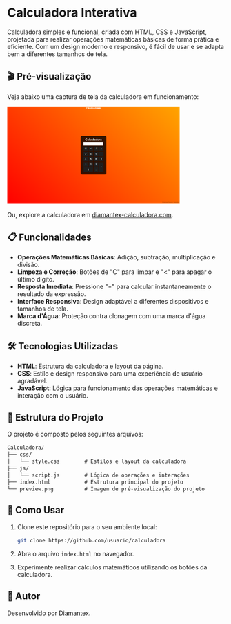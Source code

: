 # Calculadora Interativa

Calculadora simples e funcional, criada com HTML, CSS e JavaScript, projetada para realizar operações matemáticas básicas de forma prática e eficiente. Com um design moderno e responsivo, é fácil de usar e se adapta bem a diferentes tamanhos de tela.

## 🎬 Pré-visualização

Veja abaixo uma captura de tela da calculadora em funcionamento:

<img src="preview.png" alt="Preview da Calculadora" width="400px">

Ou, explore a calculadora em [diamantex-calculadora.com](https://diamantexdev.github.io/Calculadora/).


## 📋 Funcionalidades

- **Operações Matemáticas Básicas**: Adição, subtração, multiplicação e divisão.
- **Limpeza e Correção**: Botões de "C" para limpar e "<" para apagar o último dígito.
- **Resposta Imediata**: Pressione "=" para calcular instantaneamente o resultado da expressão.
- **Interface Responsiva**: Design adaptável a diferentes dispositivos e tamanhos de tela.
- **Marca d'Água**: Proteção contra clonagem com uma marca d'água discreta.

## 🛠️ Tecnologias Utilizadas

- **HTML**: Estrutura da calculadora e layout da página.
- **CSS**: Estilo e design responsivo para uma experiência de usuário agradável.
- **JavaScript**: Lógica para funcionamento das operações matemáticas e interação com o usuário.

## 📂 Estrutura do Projeto

O projeto é composto pelos seguintes arquivos:

```plaintext
Calculadora/
├── css/
│   └── style.css        # Estilos e layout da calculadora
├── js/
│   └── script.js        # Lógica de operações e interações
├── index.html           # Estrutura principal do projeto
└── preview.png          # Imagem de pré-visualização do projeto
```

## 🚀 Como Usar

1. Clone este repositório para o seu ambiente local:
    ```bash
    git clone https://github.com/usuario/calculadora
    ```

2. Abra o arquivo `index.html` no navegador.

3. Experimente realizar cálculos matemáticos utilizando os botões da calculadora.

## 👤 Autor

Desenvolvido por [Diamantex](https://github.com/DiamantexDev).



